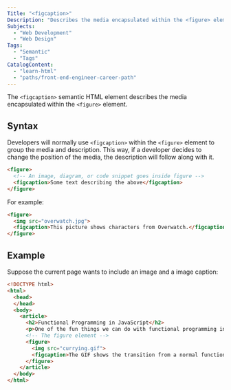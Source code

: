 ```yaml
---
Title: "<figcaption>"
Description: "Describes the media encapsulated within the <figure> element."
Subjects:
  - "Web Development"
  - "Web Design"
Tags:
  - "Semantic"
  - "Tags"
CatalogContent:
  - "learn-html"
  - "paths/front-end-engineer-career-path"
---
```


The `<figcaption>` semantic HTML element describes the media encapsulated within the `<figure>` element.

## Syntax

Developers will normally use `<figcaption>` within the `<figure>` element to group the media and description. This way, if a developer decides to change the position of the media, the description will follow along with it.

```html
<figure>
  <!-- An image, diagram, or code snippet goes inside figure -->
  <figcaption>Some text describing the above</figcaption>
</figure>
``` 

For example:

```html
<figure>
  <img src="overwatch.jpg">
  <figcaption>This picture shows characters from Overwatch.</figcaption>
</figure>
``` 

## Example

Suppose the current page wants to include an image and a image caption:

```html
<!DOCTYPE html>
<html>
  <head>
  </head>
  <body>
    <article>
      <h2>Functional Programming in JavaScript</h2>
      <p>One of the fun things we can do with functional programming in JavaScript is <b>currying</b>. Here we have an example of taking a function with two inputs and turning it into a curried version:</p>
      <!-- The figure element -->
      <figure>
        <img src="currying.gif">
        <figcaption>The GIF shows the transition from a normal function to a curried version.</figcaption>
      </figure>
    </article>
  </body>
</html>
```
